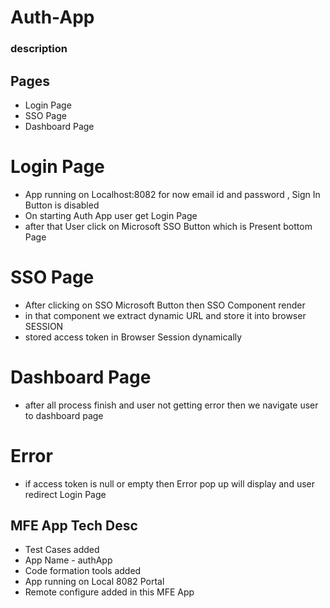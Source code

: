 # Auth-App    

### description

## Pages

- Login Page
- SSO Page
- Dashboard Page

# Login Page

- App running on Localhost:8082 for now email id and password , Sign In Button is disabled
- On starting Auth App user get Login Page
- after that User click on Microsoft SSO Button which is Present bottom Page

# SSO Page

- After clicking on SSO Microsoft Button then SSO Component render
- in that component we extract dynamic URL and store it into browser SESSION
- stored access token in Browser Session dynamically

# Dashboard Page

- after all process finish and user not getting error then we navigate user to dashboard page

# Error

- if access token is null or empty then Error pop up will display and user redirect Login Page

## MFE App Tech Desc

- Test Cases added
- App Name - authApp
- Code formation tools added
- App running on Local 8082 Portal
- Remote configure added in this MFE App
